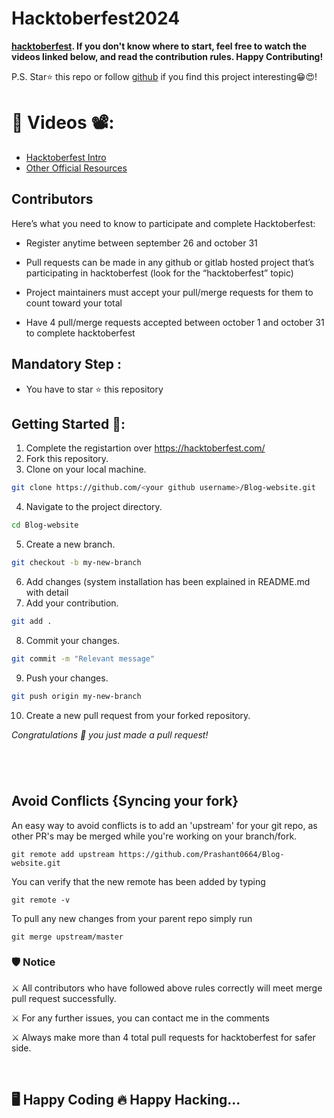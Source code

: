 # Hacktoberfest2024

**[hacktoberfest](https://hacktoberfest.digitalocean.com/). If you don't know where to start, feel free to watch the videos linked below, and read the contribution rules. Happy Contributing!**

P.S. Star⭐️ this repo or follow [github](https://github.com/Prashant0664/) if you find this project interesting😁😍! <br/>

# 📌 Videos 📽️:

- [Hacktoberfest Intro](https://youtu.be/K5nzruz1FpA?si=ehf0mrrJ8xsGvxNe)
- [Other Official Resources](https://hacktoberfest.com/participation/#beginner-resources)

## Contributors
Here’s what you need to know to participate and complete Hacktoberfest:
- Register anytime between september 26 and october 31

- Pull requests can be made in any github or gitlab hosted project that’s participating in hacktoberfest (look for the “hacktoberfest” topic)

- Project maintainers must accept your pull/merge requests for them to count toward your total

- Have 4 pull/merge requests accepted between october 1 and october 31 to complete hacktoberfest

## Mandatory Step :
- You have to star ⭐ this repository

## Getting Started 🚀:

1. Complete the registartion over https://hacktoberfest.com/
2. Fork this repository.
3. Clone on your local machine.
```bash
git clone https://github.com/<your github username>/Blog-website.git
```
4. Navigate to the project directory.
```bash
cd Blog-website
```
5. Create a new branch.
```bash
git checkout -b my-new-branch
```
6. Add changes (system installation has been explained in README.md with detail
7. Add your contribution.
```bash
git add .
```
8. Commit your changes.
```bash
git commit -m "Relevant message"
```
9. Push your changes.
```bash
git push origin my-new-branch
```
10. Create a new pull request from your forked repository.

*Congratulations 🎉 you just made a pull request!*

#
<br>

## Avoid Conflicts {Syncing your fork}

An easy way to avoid conflicts is to add an 'upstream' for your git repo, as other PR's may be merged while you're working on your branch/fork.   


```
git remote add upstream https://github.com/Prashant0664/Blog-website.git
```


You can verify that the new remote has been added by typing
```
git remote -v
```

To pull any new changes from your parent repo simply run
```
git merge upstream/master
```

<h3>🛡 Notice</h3>
<p>⚔️ All contributors who have followed above rules correctly will meet merge pull request successfully.</p>
<p>⚔️ For any further issues, you can contact me in the comments</p>
<p>⚔️ Always make more than 4 total pull requests for hacktoberfest for safer side.</p>
<br/>
<h2>🖥️ Happy Coding 🔥 Happy Hacking...</h2>

